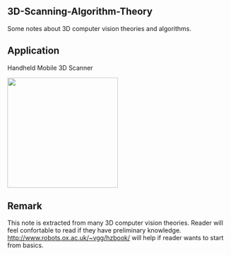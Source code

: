 ## 3D-Scanning-Algorithm-Theory
Some notes about 3D computer vision theories and algorithms.
## Application 
Handheld Mobile 3D Scanner
<p>
<img src="https://gitlab.com/ecpy/research_smartphone_3d_scanner/raw/master/demo.gif" height="250">

## Remark
This note is extracted from many 3D computer vision theories. Reader will feel confortable to read if they have preliminary knowledge. 
http://www.robots.ox.ac.uk/~vgg/hzbook/ will help if reader wants to start from basics.
